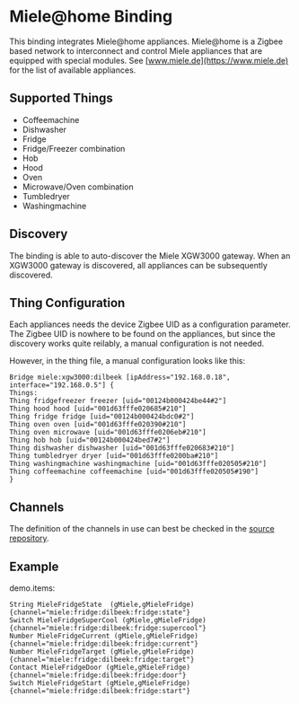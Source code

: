 # Miele@home Binding

This binding integrates Miele@home appliances.
Miele@home is a Zigbee based network to interconnect and control Miele appliances that are equipped with special modules.
See [www.miele.de](https://www.miele.de) for the list of available appliances.


## Supported Things

- Coffeemachine
- Dishwasher
- Fridge
- Fridge/Freezer combination
- Hob
- Hood
- Oven
- Microwave/Oven combination
- Tumbledryer
- Washingmachine

## Discovery

The binding is able to auto-discover the Miele XGW3000 gateway.
When an XGW3000 gateway is discovered, all appliances can be subsequently discovered.


## Thing Configuration

Each appliances needs the device Zigbee UID as a configuration parameter.
The Zigbee UID is nowhere to be found on the appliances, but since the discovery works quite reilably, a manual configuration is not needed.

However, in the thing file, a manual configuration looks like this:

```
Bridge miele:xgw3000:dilbeek [ipAddress="192.168.0.18", interface="192.168.0.5"] {
Things:
Thing fridgefreezer freezer [uid="00124b000424be44#2"]
Thing hood hood [uid="001d63fffe020685#210"]
Thing fridge fridge [uid="00124b000424bdc0#2"]
Thing oven oven [uid="001d63fffe020390#210"]
Thing oven microwave [uid="001d63fffe0206eb#210"]
Thing hob hob [uid="00124b000424bed7#2"]
Thing dishwasher dishwasher [uid="001d63fffe020683#210"]
Thing tumbledryer dryer [uid="001d63fffe0200ba#210"]
Thing washingmachine washingmachine [uid="001d63fffe020505#210"]
Thing coffeemachine coffeemachine [uid="001d63fffe020505#190"]
}
```

## Channels

The definition of the channels in use can best be checked in the [source repository](https://github.com/openhab/openhab2-addons/tree/master/bundles/org.openhab.binding.miele/src/main/resources/ESH-INF/thing).

## Example

demo.items:

```
String MieleFridgeState  (gMiele,gMieleFridge) {channel="miele:fridge:dilbeek:fridge:state"}
Switch MieleFridgeSuperCool (gMiele,gMieleFridge) {channel="miele:fridge:dilbeek:fridge:supercool"}
Number MieleFridgeCurrent (gMiele,gMieleFridge) {channel="miele:fridge:dilbeek:fridge:current"}
Number MieleFridgeTarget (gMiele,gMieleFridge) {channel="miele:fridge:dilbeek:fridge:target"}
Contact MieleFridgeDoor (gMiele,gMieleFridge) {channel="miele:fridge:dilbeek:fridge:door"}
Switch MieleFridgeStart (gMiele,gMieleFridge) {channel="miele:fridge:dilbeek:fridge:start"}
```
